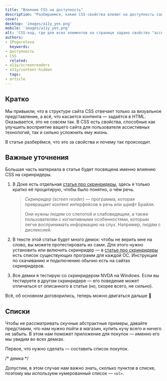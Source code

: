 ```yaml
---
title: "Влияние CSS на доступность"
description: "Разбираемся, какие CSS-свойства влияют на доступность сайтов для пользователей скринридеров."
cover:
desktop: 'images/a11y_yes.png'
mobile: 'images/a11y_yes.png'
alt: 'CSS-код, где для всех элементов на странице задано свойство "accessibility" со значением "yes"'
authors:
- IPogorelova
  keywords:
- доступность
- CSS
  related:
- a11y/screenreaders
- a11y/content-hidden
  tags:
- article
---
```


## Кратко

Мы привыкли, что в структуре сайта CSS отвечает только за визуальное представление, а всё, что касается контента — задаётся в HTML.
Оказывается, это не совсем так. В CSS есть свойства, способные как улучшить восприятие вашего сайта для пользователя ассистивных технологий, так и сильно усложнить ему жизнь.

В статье разберёмся, что это за свойства и почему так происходит.


## Важные уточнения

Большая часть материала в статье будет посвящена именно влиянию CSS на скринридеры.

1. В Доке есть отдельная [статья про скринридеры](/a11y/screenreaders/), здесь я только кратко её процитирую, чтобы было понятно, о чём речь.

    > _Скринридер (screen reader)_ — программа, которая превращает контент интерфейсов в речь или шрифт Брайля.
    >
    > Они нужны людям со слепотой и слабовидящим, а также пользователям с когнитивными особенностями, которым легче воспринимать информацию на слух. Например, людям с дислексией.

1. В тексте этой статьи будет много демок: чтобы не верить мне на слово, вы можете протестировать их сами. Для этого нужно установить или включить скринридер — в [статье про скринридеры](/a11y/screenreaders/#vidy-skrinriderov) есть список существующих программ для каждой ОС. Инструкции по скачиванию и подключению обычно есть на сайтах скринридеров.

1. Все демки я тестирую со скринридером NVDA на Windows. Если вы тестируете в другом скринридере — его поведение может отличаться от описанного в статье (но, скорее всего, не сильно).

Всё, об основном договорились, теперь можно двигаться дальше 🙂


## Списки

Чтобы не рассматривать скучные абстрактные примеры, давайте представим, что нам нужно пойти в магазин, купить кучу всего и ничего не забыть.
В этом нам поможет приложение для покупок — именно его мы увидим во всех демках.

Первое, что нужно сделать — составить список покупок.

/* демка */

Допустим, в этом случае нам важно знать, сколько пунктов в списке, поэтому мы используем нумерованный список — `<ol>`.
